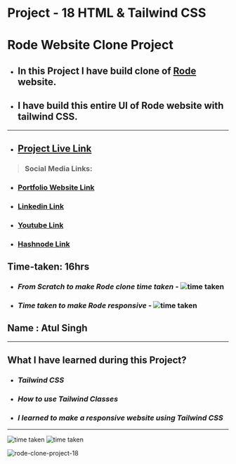 # Project - 18 HTML & Tailwind CSS

# Rode Website Clone Project

- ## In this Project I have build clone of [Rode](https://ineuron-rode-clone-project-18.netlify.app/) website.

- ## I have build this entire UI of Rode website with tailwind CSS.

---

- ## [Project Live Link](https://ineuron-rode-clone-project-18.netlify.app/)

> ### Social Media Links:

- ### [Portfolio Website Link](https://www.findcoder.io/u/atulsinghatul)

- ### [Linkedin Link](https://www.linkedin.com/in/atul-singh-082529249/)

- ### [Youtube Link](https://www.youtube.com/channel/UCBNc9Vs9mAFxnAKjzWRqDFQ)
- ### [Hashnode Link](https://atulsinghatul.hashnode.dev/)

## Time-taken: 16hrs

- ### _From Scratch to make Rode clone time taken_ - ![time taken](https://img.shields.io/badge/6-hrs-yellowgreen)

- ### _Time taken to make Rode responsive_ - ![time taken](https://img.shields.io/badge/10-hrs-orange)

## Name : Atul Singh

---

## What I have learned during this Project?

- ### _Tailwind CSS_

- ### _How to use Tailwind Classes_

- ### _I learned to make a responsive website using Tailwind CSS_

---

![time taken](https://img.shields.io/badge/Project-18-green) ![time taken](https://img.shields.io/badge/Rode%20Clone-HTML%20%26%20Tailwind%20CSS-orange)

![rode-clone-project-18](https://user-images.githubusercontent.com/112545072/210029609-40d84530-17a3-4ebd-af4d-49e95e1efe88.png)

